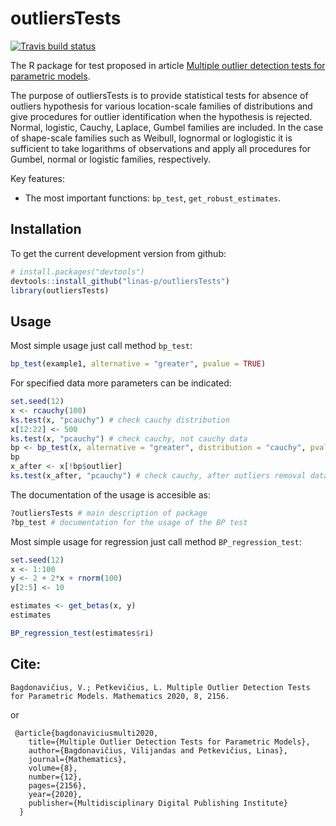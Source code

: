 # outliersTests

<!-- badges: start -->
[![Travis build status](https://travis-ci.org/linas-p/outliersTests.svg?branch=master)](https://travis-ci.org/linas-p/outliersTests)

<!-- badges: end -->

The R package for test proposed in article [Multiple outlier detection tests for parametric models](https://www.mdpi.com/2227-7390/8/12/2156).

The purpose of outliersTests is to provide statistical tests for absence of outliers hypothesis for various location-scale families of  distributions and give procedures for outlier identification when the hypothesis is rejected.  Normal, logistic, Cauchy, Laplace, Gumbel families are included. In the case of shape-scale families such as Weibull, lognormal or  loglogistic it is sufficient to take logarithms of observations and apply all procedures for Gumbel, normal or logistic families, respectively. 

Key features:

* The most important functions: `bp_test`, `get_robust_estimates`.



## Installation

To get the current development version from github:

```R
# install.packages("devtools")
devtools::install_github("linas-p/outliersTests")
library(outliersTests)
```




## Usage

Most simple usage just call method `bp_test`:

```R
bp_test(example1, alternative = "greater", pvalue = TRUE)

```




For specified data more parameters can be indicated:

```R
set.seed(12)
x <- rcauchy(100)
ks.test(x, "pcauchy") # check cauchy distribution
x[12:22] <- 500
ks.test(x, "pcauchy") # check cauchy, not cauchy data
bp <- bp_test(x, alternative = "greater", distribution = "cauchy", pvalue = TRUE)
bp
x_after <- x[!bp$outlier]
ks.test(x_after, "pcauchy") # check cauchy, after outliers removal data cauchy again
```

The documentation of the usage is accesible as:

```R
?outliersTests # main description of package
?bp_test # documentation for the usage of the BP test
```


Most simple usage for regression just call method `BP_regression_test`:

```R
set.seed(12)
x <- 1:100
y <- 2 + 2*x + rnorm(100)
y[2:5] <- 10

estimates <- get_betas(x, y)
estimates

BP_regression_test(estimates$ri)

```









## Cite:

    Bagdonavičius, V.; Petkevičius, L. Multiple Outlier Detection Tests for Parametric Models. Mathematics 2020, 8, 2156.

or
        
     @article{bagdonaviciusmulti2020,
        title={Multiple Outlier Detection Tests for Parametric Models},
        author={Bagdonavičius, Vilijandas and Petkevičius, Linas},
        journal={Mathematics},
        volume={8},
        number={12},
        pages={2156},
        year={2020},
        publisher={Multidisciplinary Digital Publishing Institute}
      }
